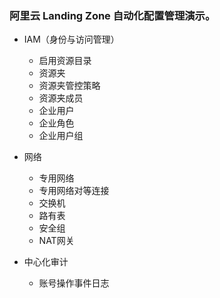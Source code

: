### 阿里云 Landing Zone 自动化配置管理演示。
- IAM（身份与访问管理）
  - 启用资源目录
  - 资源夹
  - 资源夹管控策略
  - 资源夹成员
  - 企业用户
  - 企业角色
  - 企业用户组

- 网络
  - 专用网络
  - 专用网络对等连接
  - 交换机
  - 路有表
  - 安全组
  - NAT网关

- 中心化审计
  - 账号操作事件日志